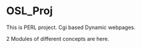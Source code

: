 # OSL_Proj
This is PERL project.
Cgi based Dynamic webpages.

2 Modules of different concepts are here.
